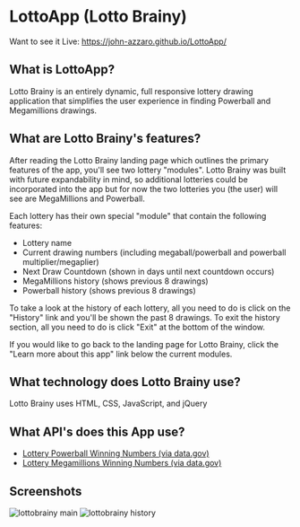 # LottoApp (Lotto Brainy)
Want to see it Live: https://john-azzaro.github.io/LottoApp/

## What is LottoApp?
Lotto Brainy is an entirely dynamic, full responsive lottery drawing application that simplifies the user experience in finding Powerball and Megamillions drawings. 

## What are Lotto Brainy's features?
After reading the Lotto Brainy landing page which outlines the primary features of the app, you'll see two lottery "modules".  Lotto Brainy was built with future expandability in mind, so additional lotteries could be incorporated into the app but for now the two lotteries you (the user) will see are MegaMillions and Powerball. 

Each lottery has their own special "module" that contain the following features:
* Lottery name 
* Current drawing numbers (including megaball/powerball and powerball multiplier/megaplier)
* Next Draw Countdown (shown in days until next countdown occurs)
* MegaMillions history (shows previous 8 drawings)
* Powerball history (shows previous 8 drawings)

To take a look at the history of each lottery, all you need to do is click on the "History" link and you'll be shown the past 8 drawings.  To exit the history section, all you need to do is click "Exit" at the bottom of the window.

If you would like to go back to the landing page for Lotto Brainy, click the "Learn more about this app" link below the current modules.

## What technology does Lotto Brainy use?
Lotto Brainy uses HTML, CSS, JavaScript, and jQuery

## What API's does this App use?
* [Lottery Powerball Winning Numbers (via data.gov)](https://catalog.data.gov/dataset/lottery-powerball-winning-numbers-beginning-2010)
* [Lottery Megamillions Winning Numbers (via data.gov)](https://catalog.data.gov/dataset/lottery-mega-millions-winning-numbers-beginning-2002)

## Screenshots
![lottobrainy main](https://user-images.githubusercontent.com/37447586/48018915-fdcd7300-e0e6-11e8-850e-a7ae71883a5b.png)
![lottobrainy history](https://user-images.githubusercontent.com/37447586/48018936-0f167f80-e0e7-11e8-800e-b6eea0f39034.png)




